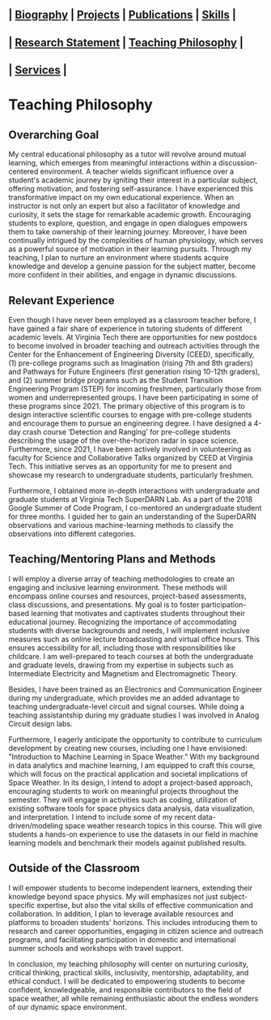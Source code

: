 ## | [Biography](README.md) | [Projects](projects.md) | [Publications](publications.md) | [Skills](skills.md) |
## | [Research Statement](research.md) | [Teaching Philosophy](teaching.md) |
## | [Services](services.md) |

# Teaching Philosophy
## Overarching Goal
My central educational philosophy as a tutor will revolve around mutual learning, which emerges from meaningful interactions within a discussion-centered environment. A teacher wields significant influence over a student's academic journey by igniting their interest in a particular subject, offering motivation, and fostering self-assurance. I have experienced this transformative impact on my own educational experience. When an instructor is not only an expert but also a facilitator of knowledge and curiosity, it sets the stage for remarkable academic growth. Encouraging students to explore, question, and engage in open dialogues empowers them to take ownership of their learning journey. Moreover, I have been continually intrigued by the complexities of human physiology, which serves as a powerful source of motivation in their learning pursuits. Through my teaching, I plan to nurture an environment where students acquire knowledge and develop a genuine passion for the subject matter, become more confident in their abilities, and engage in dynamic discussions. 

## Relevant Experience 
Even though I have never been employed as a classroom teacher before, I have gained a fair share of experience in tutoring students of different academic levels. At Virginia Tech there are opportunities for new postdocs to become involved in broader teaching and outreach activities through the Center for the Enhancement of Engineering Diversity (CEED), specifically, (1) pre-college programs such as Imagination (rising 7th and 8th graders) and Pathways for Future Engineers (first generation rising 10-12th graders), and (2) summer bridge programs such as the Student Transition Engineering Program (STEP) for incoming freshmen, particularly those from women and underrepresented groups. I have been participating in some of these programs since 2021. The primary objective of this program is to design interactive scientific courses to engage with pre-college students and encourage them to pursue an engineering degree. I have designed a 4-day crash course ‘Detection and Ranging’ for pre-college students describing the usage of the over-the-horizon radar in space science. Furthermore, since 2021, I have been actively involved in volunteering as faculty for Science and Collaborative Talks organized by CEED at Virginia Tech. This initiative serves as an opportunity for me to present and showcase my research to undergraduate students, particularly freshmen. 

Furthermore, I obtained more in-depth interactions with undergraduate and graduate students at Virginia Tech SuperDARN Lab. As a part of the 2018 Google Summer of Code Program, I co-mentored an undergraduate student for three months. I guided her to gain an understanding of the SuperDARN observations and various machine-learning methods to classify the observations into different categories.

## Teaching/Mentoring Plans and Methods 
I will employ a diverse array of teaching methodologies to create an engaging and inclusive learning environment. These methods will encompass online courses and resources, project-based assessments, class discussions, and presentations. My goal is to foster participation-based learning that motivates and captivates students throughout their educational journey. Recognizing the importance of accommodating students with diverse backgrounds and needs, I will implement inclusive measures such as online lecture broadcasting and virtual office hours. This ensures accessibility for all, including those with responsibilities like childcare. I am well-prepared to teach courses at both the undergraduate and graduate levels, drawing from my expertise in subjects such as Intermediate Electricity and Magnetism and Electromagnetic Theory.

Besides, I have been trained as an Electronics and Communication Engineer during my undergraduate, which provides me an added advantage to teaching undergraduate-level circuit and signal courses. While doing a teaching assistantship during my graduate studies I was involved in Analog Circuit design labs. 

Furthermore, I eagerly anticipate the opportunity to contribute to curriculum development by creating new courses, including one I have envisioned: "Introduction to Machine Learning in Space Weather." With my background in data analytics and machine learning, I am equipped to craft this course, which will focus on the practical application and societal implications of Space Weather. In its design, I intend to adopt a project-based approach, encouraging students to work on meaningful projects throughout the semester. They will engage in activities such as coding, utilization of existing software tools for space physics data analysis, data visualization, and interpretation. I intend to include some of my recent data-driven/modeling space weather research topics in this course. This will give students a hands-on experience to use the datasets in our field in machine learning models and benchmark their models against published results. 

## Outside of the Classroom 
I will empower students to become independent learners, extending their knowledge beyond space physics. My will emphasizes not just subject-specific expertise, but also the vital skills of effective communication and collaboration. In addition, I plan to leverage available resources and platforms to broaden students' horizons. This includes introducing them to research and career opportunities, engaging in citizen science and outreach programs, and facilitating participation in domestic and international summer schools and workshops with travel support. 

In conclusion, my teaching philosophy will center on nurturing curiosity, critical thinking, practical skills, inclusivity, mentorship, adaptability, and ethical conduct. I will be dedicated to empowering students to become confident, knowledgeable, and responsible contributors to the field of space weather, all while remaining enthusiastic about the endless wonders of our dynamic space environment. 
